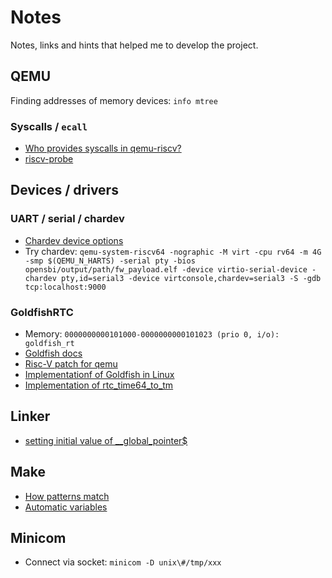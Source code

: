 # Notes

Notes, links and hints that helped me to develop the project.


## QEMU

Finding addresses of memory devices: `info mtree`

### Syscalls / `ecall`
- [Who provides syscalls in qemu-riscv?](https://stackoverflow.com/questions/52723900/who-provides-syscalls-in-qemu-riscv)
- [riscv-probe](https://github.com/michaeljclark/riscv-probe)

## Devices / drivers

### UART / serial / chardev
- [Chardev device options](https://www.qemu.org/docs/master/system/invocation.html#hxtool-6)
- Try chardev: `qemu-system-riscv64 -nographic -M virt -cpu rv64 -m 4G -smp $(QEMU_N_HARTS) -serial pty -bios
opensbi/output/path/fw_payload.elf -device virtio-serial-device -chardev pty,id=serial3 -device
virtconsole,chardev=serial3 -S -gdb tcp:localhost:9000`

### GoldfishRTC

- Memory: `0000000000101000-0000000000101023 (prio 0, i/o): goldfish_rt`
- [Goldfish docs](https://android.googlesource.com/platform/external/qemu/+/master/docs/GOLDFISH-VIRTUAL-HARDWARE.TXT)
- [Risc-V patch for qemu](https://lists.sr.ht/~philmd/qemu/patches/8697)
- [Implementationf of Goldfish in
Linux](https://github.com/torvalds/linux/blob/master/drivers/rtc/rtc-goldfish.c#L110)
- [Implementation of rtc_time64_to_tm](https://elixir.bootlin.com/linux/v6.12.6/source/drivers/rtc/lib.c#L142)

## Linker

- [setting initial value of __global_pointer$](https://gnu-mcu-eclipse.github.io/arch/riscv/programmer/#the-gp-global-pointer-register)

## Make

- [How patterns match](https://www.gnu.org/software/make/manual/html_node/Pattern-Match.html)
- [Automatic variables](https://www.gnu.org/software/make/manual/html_node/Automatic-Variables.html)

## Minicom

- Connect via socket: `minicom -D unix\#/tmp/xxx`


